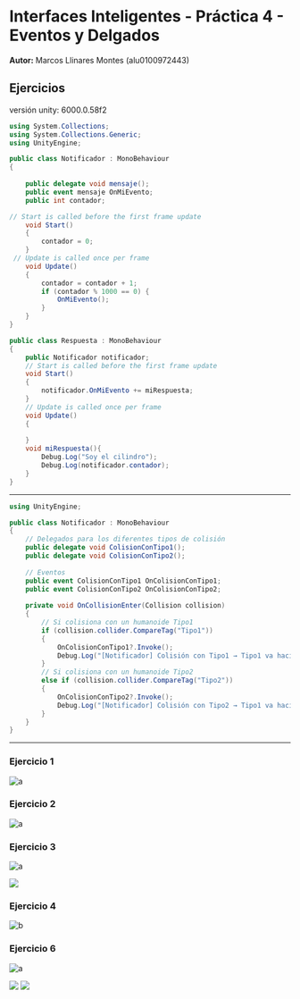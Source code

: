 # Interfaces Inteligentes - Práctica 4 - Eventos y Delgados

**Autor:** Marcos Llinares Montes (alu0100972443)

## Ejercicios

versión unity: 6000.0.58f2

```csharp
using System.Collections;
using System.Collections.Generic;
using UnityEngine;

public class Notificador : MonoBehaviour
{
   
    public delegate void mensaje();
    public event mensaje OnMiEvento;
    public int contador;
```


```csharp
// Start is called before the first frame update
    void Start()
    {
        contador = 0;
    }
 // Update is called once per frame
    void Update()
    {
        contador = contador + 1;
        if (contador % 1000 == 0) {
            OnMiEvento();
        }
    }
}
```


```csharp
public class Respuesta : MonoBehaviour
{
    public Notificador notificador;
    // Start is called before the first frame update
    void Start()
    {
        notificador.OnMiEvento += miRespuesta;
    }
    // Update is called once per frame
    void Update()
    {
		
    }
    void miRespuesta(){
        Debug.Log("Soy el cilindro");
        Debug.Log(notificador.contador);
    }
}
```

---
```csharp
using UnityEngine;

public class Notificador : MonoBehaviour
{
    // Delegados para los diferentes tipos de colisión
    public delegate void ColisionConTipo1();
    public delegate void ColisionConTipo2();
    
    // Eventos
    public event ColisionConTipo1 OnColisionConTipo1;
    public event ColisionConTipo2 OnColisionConTipo2;
    
    private void OnCollisionEnter(Collision collision)
    {
        // Si colisiona con un humanoide Tipo1
        if (collision.collider.CompareTag("Tipo1"))
        {
            OnColisionConTipo1?.Invoke();
            Debug.Log("[Notificador] Colisión con Tipo1 → Tipo1 va hacia escudos Tipo2");
        }
        // Si colisiona con un humanoide Tipo2
        else if (collision.collider.CompareTag("Tipo2"))
        {
            OnColisionConTipo2?.Invoke();
            Debug.Log("[Notificador] Colisión con Tipo2 → Tipo1 va hacia escudo seleccionado Tipo1");
        }
    }
}
```


----

### Ejercicio 1

![a](https://imgur.com/pgmf081.gif)


### Ejercicio 2


![a](https://imgur.com/Gej0geb.gif)

### Ejercicio 3

![a](https://imgur.com/k84ggRD.gif)

![](https://i.imgur.com/NM4HdT5.png)


### Ejercicio 4

![b](https://imgur.com/Ve0ZwDk.gif)


### Ejercicio 6

![a](https://imgur.com/lkDpiXA.gif)

![](https://i.imgur.com/PE5zIWz.png)
![](https://i.imgur.com/X8qi8gv.png)

